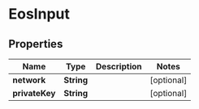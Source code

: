 

# EosInput


## Properties

| Name | Type | Description | Notes |
|------------ | ------------- | ------------- | -------------|
|**network** | **String** |  |  [optional] |
|**privateKey** | **String** |  |  [optional] |



